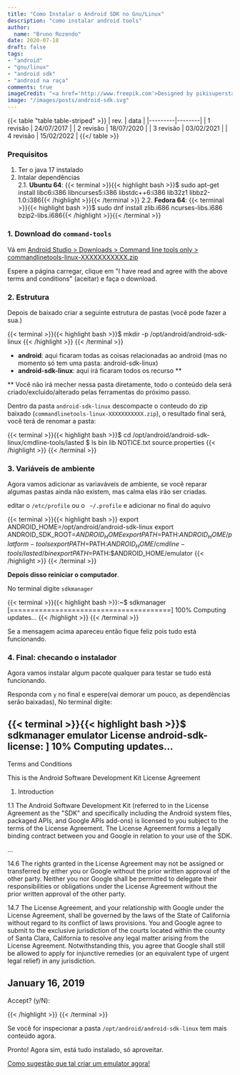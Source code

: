 ```yaml
---
title: "Como Instalar o Android SDK no Gnu/Linux"
description: "como instalar android tools"
author:
  name: "Bruno Rozendo"
date: 2020-07-18
draft: false
tags:
- "android"
- "gnu/linux"
- "android sdk"
- "android na raça"
comments: true
imageCredit: "<a href='http://www.freepik.com'>Designed by pikisuperstar / Freepik</a>"
image: "/images/posts/android-sdk.svg"
---
```



{{< table "table table-striped" >}}
| rev.  | data |
|---------|--------|
| 1 revisão      | 24/07/2017    |
| 2 revisão      | 18/07/2020    |
| 3 revisão      | 03/02/2021    |
| 4 revisão      | 15/02/2022    |
{{</ table >}}


### Prequisitos

 1. Ter o java 17 instalado
 2. Intalar dependências\
    2.1. __Ubuntu 64__:
    {{< terminal >}}{{< highlight bash >}}$ sudo apt-get install libc6:i386 libncurses5:i386 libstdc++6:i386 lib32z1 libbz2-1.0:i386{{< /highlight >}}{{< /terminal >}}
    2.2. __Fedora 64__:
    {{< terminal >}}{{< highlight bash >}}$ sudo dnf install zlib.i686 ncurses-libs.i686 bzip2-libs.i686{{< /highlight >}}{{< /terminal >}}


### 1. Download do `command-tools`


Vá em [Android Studio > Downloads > Command line tools only > commandlinetools-linux-XXXXXXXXXXX.zip](https://developer.android.com/studio#command-tools)

Espere a página carregar, clique em "I have read and agree with the above terms and conditions" (aceitar) e  faça o download.


### 2. Estrutura

Depois de baixado criar a seguinte estrutura de pastas (você pode fazer a sua.)


{{< terminal >}}{{< highlight bash >}}$ mkdir -p /opt/android/android-sdk-linux
{{< /highlight >}}
{{< /terminal >}}


 - __android__: aqui ficaram todas as coisas relacionadas ao android (mas no momento só tem uma pasta: android-sdk-linux)
 - __android-sdk-linux__: aqui irá ficaram todos os recurso **

** Você não irá mecher nessa pasta diretamente, todo o conteúdo dela será criado/excluido/alterado pelas ferramentas do próximo passo.



Dentro da pasta `android-sdk-linux` descompacte o conteudo do zip baixado (`commandlinetools-linux-XXXXXXXXXXX.zip`), o resultado final será, você terá de renomar a pasta:

{{< terminal >}}{{< highlight bash >}}$ cd /opt/android/android-sdk-linux/cmdline-tools/lasted
$ ls
bin  lib  NOTICE.txt  source.properties
{{< /highlight >}}
{{< /terminal >}}


### 3. Variáveis de ambiente


Agora vamos adicionar as variaváveis de ambiente, se você reparar algumas pastas ainda não existem, mas calma elas irão ser criadas.

editar o `/etc/profile` ou o ` ~/.profile` e adicionar no final do aquivo

{{< terminal >}}{{< highlight bash >}}
export ANDROID_HOME=/opt/android/android-sdk-linux
export ANDROID_SDK_ROOT=$ANDROID_HOME
export PATH=$PATH:$ANDROID_HOME/platform-tools
export PATH=$PATH:$ANDROID_HOME/cmdline-tools/lasted/bin
export PATH=$PATH:$ANDROID_HOME/emulator
{{< /highlight >}}
{{< /terminal >}}


__Depois disso reiniciar o computador__.



No terminal digite `sdkmanager`


{{< terminal >}}{{< highlight bash >}}:~$ sdkmanager
[=======================================] 100% Computing updates...
{{< /highlight >}}
{{< /terminal >}}



Se a mensagem acima apareceu então fique feliz pois tudo está funcionando.


### 4. Final: checando o instalador

Agora vamos instalar algum pacote qualquer para testar se tudo está funcionando.

Responda com `y` no final e espere(vai demorar um pouco, as dependências serão baixadas), No terminal digite:

{{< terminal >}}{{< highlight bash >}}$ sdkmanager emulator
License android-sdk-license:            ] 10% Computing updates...              
---------------------------------------
Terms and Conditions

This is the Android Software Development Kit License Agreement

1. Introduction

1.1 The Android Software Development Kit (referred to in the License Agreement as the "SDK" and specifically including the Android system files, packaged APIs, and Google APIs add-ons) is licensed to you subject to the terms of the License Agreement. The License Agreement forms a legally binding contract between you and Google in relation to your use of the SDK.

...

14.6 The rights granted in the License Agreement may not be assigned or transferred by either you or Google without the prior written approval of the other party. Neither you nor Google shall be permitted to delegate their responsibilities or obligations under the License Agreement without the prior written approval of the other party.

14.7 The License Agreement, and your relationship with Google under the License Agreement, shall be governed by the laws of the State of California without regard to its conflict of laws provisions. You and Google agree to submit to the exclusive jurisdiction of the courts located within the county of Santa Clara, California to resolve any legal matter arising from the License Agreement. Notwithstanding this, you agree that Google shall still be allowed to apply for injunctive remedies (or an equivalent type of urgent legal relief) in any jurisdiction.


January 16, 2019
---------------------------------------
Accept? (y/N):


{{< /highlight >}}
{{< /terminal >}}


Se você for inspecionar a pasta `/opt/android/android-sdk-linux` tem mais conteúdo agora.

Pronto! Agora sim, está tudo instalado, só aproveitar. 

[Como sugestão que tal criar um emulator agora!](https://brunorozendo.com/post/criar-avd-gnu-linux.html)

